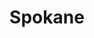 ---
title: "Spokane"
hashtag: "spokane"
subdivision-of:
  - Washington
tags:
  - City
  - Washington
---